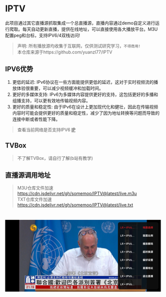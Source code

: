 # IPTV
  此项目通过其它直播源抓取集成一个总直播源，直播内容通过demo自定义进行运行爬取。每天自动更新直播，提供在线地址，可以直接使用各大播放平台。M3U配置peg和台标，支持IPV6/4双栈访问!
> 声明: 所有播放源均收集于互联网，仅供测试研究学习，`不得商用!`  
> 本仓库来源于https://github.com/yuanzl77/IPTV
## IPV6优势
1. 更低的延迟: IPv6协议在一些方面能提供更低的延迟，这对于实时视频流的播放体验很重要，可以减少视频缓冲和加载时间。
2. 更好的多媒体支持: IPv6为多媒体内容提供更好的支持，这包括更好的多播和组播支持，可以更有效地传输视频内容。
3. 更好的质量和稳定性: 由于IPv6在设计上更加现代化和健壮，因此在传输视频内容时可能会提供更好的质量和稳定性，减少了因为地址转换等问题而导致的连接中断或者性能下降。
> 查看当前网络是否支持IPV6 [IP](https://ipw.cn)
## TVBox
> 不了解TVBox，请自行了解(b站有教学)
## 直播源调用地址
> M3U仓库文件加速 https://cdn.jsdelivr.net/gh/somemoo/IPTV@latest/live.m3u  
> TXT仓库文件加速 https://cdn.jsdelivr.net/gh/somemoo/IPTV@latest/live.txt

#
![image](/image/Screenshot_2024-07-24-21-20-39-458_com.github.tvbox.osc.tk.jpg)



